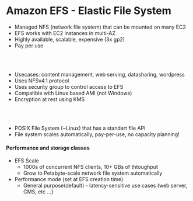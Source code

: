 # Amazon EFS - Elastic File System

-  Managed NFS (network file system) that can be mounted on many EC2
- EFS works with EC2 instances in multi-AZ  
- Highly available, scalable, expensive (3x gp2)
- Pay per use 

<br><br >

- Usecases: content management, web serving, datasharing, wordpress
- Uses NFSv4.1 protocol
- Uses security group to control access to EFS
- Compatible with Linux based AMI (not Windows)
- Encryption at rest using KMS


<br><br>

- POSIX File System (~Linux) that has a standart file API
- File system scales automatically, pay-per-use, no capacity planning!

#### Performance and storage classes
- EFS Scale
    - 1000s of concurrent NFS clients, 10+ GBs of thtoughput
    - Grow to Petabyte-scale network file system automatically
- Performance mode (set at EFS creation time)
    - General purpose(default) - latency-sensitive use cases (web server, CMS, etc ...)